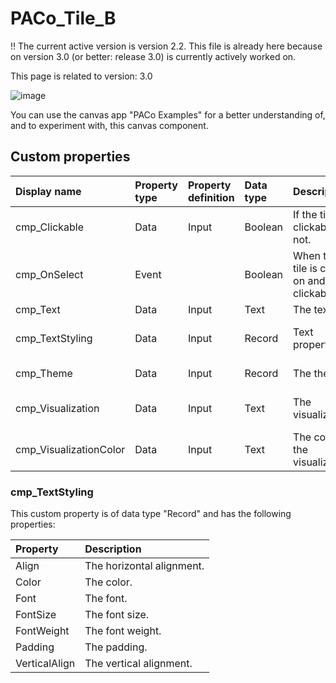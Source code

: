 # PACo_Tile_B

!! The current active version is version 2.2. This file is already here because on version 3.0 (or better: release 3.0) is currently actively worked on.

This page is related to version: 3.0

![image](https://user-images.githubusercontent.com/35654198/235983204-0bf827c7-0985-47b4-ab34-31d5e8166edd.png)

You can use the canvas app "PACo Examples" for a better understanding of, and to experiment with, this canvas component.

## Custom properties

| Display name | Property type | Property definition | Data type | Description | Memo
| :--- | :--- | :--- | :--- | :--- | :--- |
| cmp_Clickable | Data | Input | Boolean | If the tile is clickable or not. | |
| cmp_OnSelect | Event | | Boolean | When the tile is clicked on and is clickable. |
| cmp_Text | Data | Input | Text | The text. | |
| cmp_TextStyling | Data | Input | Record | Text properties. | See the documention on cmp_TextStyling below. |
| cmp_Theme | Data | Input | Record | The theme. | See the documention on theming. |
| cmp_Visualization | Data | Input | Text | The visualization. | See the documention of canvas component PACo_Visualization_A. |
| cmp_VisualizationColor | Data | Input | Text | The color of the visualization. | |

### cmp_TextStyling
This custom property is of data type "Record" and has the following properties:

| Property | Description |
| :--- | :--- |
| Align | The horizontal alignment. |
| Color | The color. |
| Font | The font. |
| FontSize | The font size. |
| FontWeight | The font weight. |
| Padding | The padding. |
| VerticalAlign | The vertical alignment. |
